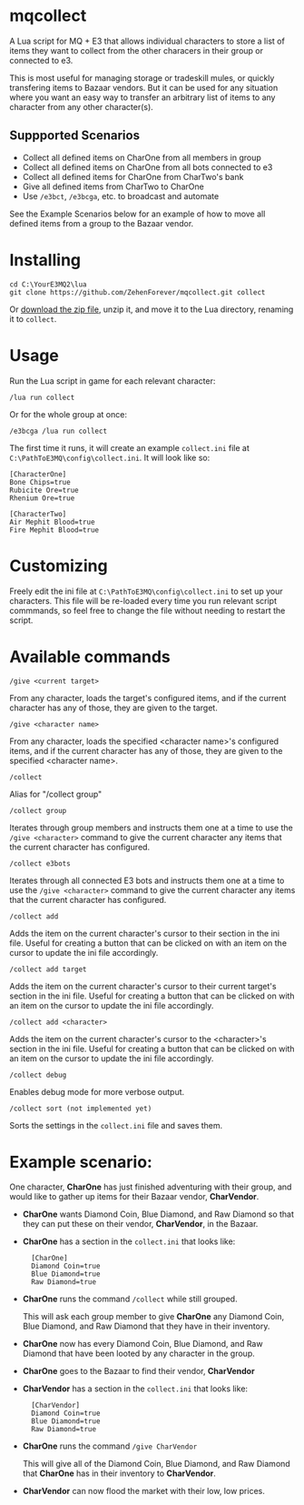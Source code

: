 # mqcollect

A Lua script for MQ + E3 that allows individual characters to store a list of items they want to collect from the other characers in their group or connected to e3.

This is most useful for managing storage or tradeskill mules, or quickly transfering items to Bazaar vendors. But it can be used for any situation where you want an easy way to transfer an arbitrary list of items to any character from any other character(s).

## Suppported Scenarios
 * Collect all defined items on CharOne from all members in group
 * Collect all defined items on CharOne from all bots connected to e3
 * Collect all defined items for CharOne from CharTwo's bank
 * Give all defined items from CharTwo to CharOne
 * Use `/e3bct`, `/e3bcga`, etc. to broadcast and automate

See the Example Scenarios below for an example of how to move all defined items from a group to the Bazaar vendor.

# Installing
```
cd C:\YourE3MQ2\lua
git clone https://github.com/ZehenForever/mqcollect.git collect
```
Or [download the zip file](https://github.com/ZehenForever/mqcollect/archive/refs/heads/main.zip), unzip it, and move it to the Lua directory, renaming it to `collect`.

# Usage

Run the Lua script in game for each relevant character:
```
/lua run collect
```
Or for the whole group at once:
```
/e3bcga /lua run collect
```

The first time it runs, it will create an example `collect.ini` file at `C:\PathToE3MQ\config\collect.ini`.  It will look like so:
```
[CharacterOne]
Bone Chips=true
Rubicite Ore=true
Rhenium Ore=true

[CharacterTwo]
Air Mephit Blood=true
Fire Mephit Blood=true
```

# Customizing
Freely edit the ini file at `C:\PathToE3MQ\config\collect.ini` to set up your characters.  This file will be re-loaded every time you run relevant script commmands, so feel free to change the file without needing to restart the script.

# Available commands

`/give <current target>`

From any character, loads the target's configured items, and if the current character has any of those, they are given to the target.

`/give <character name>`
        
From any character, loads the specified &lt;character name&gt;'s configured items, and if the current character has any of those, they are given to the specified &lt;character name&gt;.
 
`/collect`

Alias for "/collect group"

`/collect group`

Iterates through group members and instructs them one at a time
to use the `/give <character>` command to give the current character 
any items that the current character has configured.

`/collect e3bots`

Iterates through all connected E3 bots and instructs them one at a time
to use the `/give <character>` command to give the current character 
any items that the current character has configured.

`/collect add`

Adds the item on the current character's cursor to their section in the ini file. Useful for creating a button that can be clicked on with an item on the cursor to update the ini file accordingly.

`/collect add target`

Adds the item on the current character's cursor to their current target's section in the ini file. Useful for creating a button that can be clicked on with an item on the cursor to update the ini file accordingly.

`/collect add <character>`

Adds the item on the current character's cursor to the &lt;character&gt;'s section in the ini file. Useful for creating a button that can be clicked on with an item on the cursor to update the ini file accordingly.

`/collect debug`

Enables debug mode for more verbose output.
    
`/collect sort (not implemented yet)`

Sorts the settings in the `collect.ini` file and saves them.

# Example scenario:

One character, **CharOne** has just finished adventuring with their group, and would like to gather up items for their Bazaar vendor, **CharVendor**.

- **CharOne** wants Diamond Coin, Blue Diamond, and Raw Diamond so that they can put these on their vendor, **CharVendor**, in the Bazaar.

- **CharOne** has a section in the `collect.ini` that looks like:

        [CharOne]
        Diamond Coin=true
        Blue Diamond=true
        Raw Diamond=true
    
- **CharOne** runs the command `/collect` while still grouped.

    This will ask each group member to give **CharOne** any Diamond Coin, Blue Diamond, and Raw Diamond that they have in their inventory.

- **CharOne** now has every Diamond Coin, Blue Diamond, and Raw Diamond that have been looted by any character in the group.
    
- **CharOne** goes to the Bazaar to find their vendor, **CharVendor**
    
- **CharVendor** has a section in the `collect.ini` that looks like:

        [CharVendor]
        Diamond Coin=true
        Blue Diamond=true
        Raw Diamond=true

- **CharOne** runs the command `/give CharVendor`

    This will give all of the Diamond Coin, Blue Diamond, and Raw Diamond that **CharOne** has in their inventory to **CharVendor**.

- **CharVendor** can now flood the market with their low, low prices.
